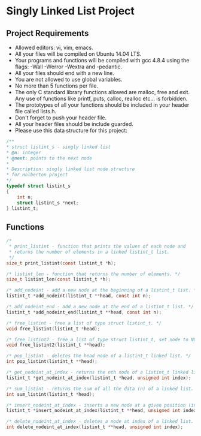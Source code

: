 # Singly Linked List Project

## Project Requirements
* Allowed editors: vi, vim, emacs.
* All your files will be compiled on Ubuntu 14.04 LTS.
* Your programs and functions will be compiled with gcc 4.8.4 using the flags:
  -Wall -Werror -Wextra and -pedantic.
* All your files should end with a new line.
* You are not allowed to use global variables.
* No more than 5 functions per file.
* The only C standard library functions allowed are malloc, free and exit.
  Any use of functions like printf, puts, calloc, realloc etc... is forbidden.
* The prototypes of all your functions should be included
  in your header file called lists.h.
* Don't forget to push your header file.
* All your header files should be include guarded.
* Please use this data structure for this project:

```c
/**
* struct listint_s - singly linked list
* @n: integer
* @next: points to the next node
*
* Description: singly linked list node structure
* for Holberton project
*/
typedef struct listint_s
{
	int n;
	struct listint_s *next;
} listint_t;
```

## Functions
```c
/*
 * print_listint - function that prints the values of each node and
 * returns the number of elements in a linked listint_t list.
 */
size_t print_listint(const listint_t *h);
```

```c
/* listint_len - function that returns the number of elements. */
size_t listint_len(const listint_t *h);
```

```c
/* add_nodeint - add a new node at the beginning of a listint_t list. */
listint_t *add_nodeint(listint_t **head, const int n);
```

```c
/* add_nodeint_end - add a new node at the end of a listint_t list. */
listint_t *add_nodeint_end(listint_t **head, const int n);
```

```c
/* free_listint - free a list of type struct listint_t. */
void free_listint(listint_t *head);
```

```c
/* free_listint2 - free a list of type struct listint_t, set node to NULL. */
void free_listint2(listint_t **head);
```

```c
/* pop_listint - deletes the head node of a listint_t linked list. */
int pop_listint(listint_t **head);
```

```c
/* get_nodeint_at_index - returns the nth node of a listint_t linked list. */
listint_t *get_nodeint_at_index(listint_t *head, unsigned int index);
```

```c
/* sum_listint - returns the sum of all the data (n) of a linked list. */
int sum_listint(listint_t *head);
```

```c
/* insert_nodeint_at_index - inserts a new node at a given position (index). */
listint_t *insert_nodeint_at_index(listint_t **head, unsigned int index, int n);

```

```c
/* delete_nodeint_at_index - deletes a node at index of a linked list. */
int delete_nodeint_at_index(listint_t **head, unsigned int index);
```
